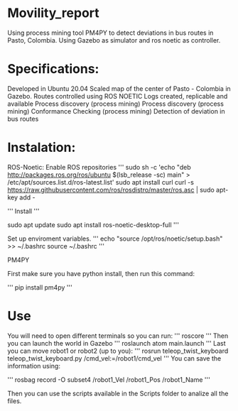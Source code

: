 # Movility_report
Using process mining tool PM4PY to detect deviations in bus routes in Pasto, Colombia. Using Gazebo as simulator and ros noetic as controller.

# Specifications:

Developed in Ubuntu 20.04
Scaled map of the center of Pasto - Colombia in Gazebo.
Routes controlled using ROS NOETIC
Logs created, replicable and available
Process discovery (process mining)
Process discovery (process mining)
Conformance Checking (process mining)
Detection of deviation in bus routes

# Instalation:
ROS-Noetic:
Enable ROS repositories
'''
sudo sh -c 'echo "deb http://packages.ros.org/ros/ubuntu $(lsb_release -sc) main" > /etc/apt/sources.list.d/ros-latest.list'
sudo apt install curl
curl -s https://raw.githubusercontent.com/ros/rosdistro/master/ros.asc | sudo apt-key add -

'''
Install
'''

sudo apt update
sudo apt install ros-noetic-desktop-full
'''

Set up enviroment variables.
'''
echo "source /opt/ros/noetic/setup.bash" >> ~/.bashrc
source ~/.bashrc
'''

PM4PY

First make sure you have python install, then run this command:

'''
pip install pm4py
'''

# Use

You will need to open different terminals so you can run:
'''
roscore
'''
Then you can launch the world in Gazebo
'''
roslaunch atom main.launch
'''
Last you can move robot1 or robot2 (up to you): 
'''
rosrun teleop_twist_keyboard teleop_twist_keyboard.py /cmd_vel:=/robot1/cmd_vel
'''
You can save the information using:

'''
rosbag record -O subset4  /robot1_Vel /robot1_Pos /robot1_Name
'''

Then you can use the scripts available in the Scripts folder to analize all the files.
